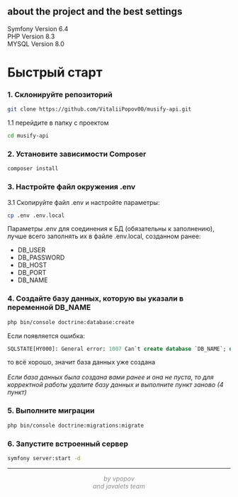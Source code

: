 ## about the project and the best settings
Symfony Version 6.4
<br>
PHP Version 8.3
<br>
MYSQL Version 8.0

# Быстрый старт

### 1. Склонируйте репозиторий
```bash
git clone https://github.com/VitaliiPopov00/musify-api.git
```
1.1 перейдите в папку с проектом
```bash
cd musify-api
```

### 2. Установите зависимости Composer
``` bash
composer install
```

### 3. Настройте файл окружения .env
3.1 Скопируйте файл .env и настройте параметры:
```bash
cp .env .env.local
```
Параметры .env для соединения к БД (обязательны к заполнению), лучше всего заполнять их в файле .env.local, созданном ранее:
* DB_USER
* DB_PASSWORD
* DB_HOST
* DB_PORT
* DB_NAME

### 4. Создайте базу данных, которую вы указали в переменной DB_NAME
```bash
php bin/console doctrine:database:create
```
Если появляется ошибка:
```SQL
SQLSTATE[HY000]: General error: 1007 Can`t create database `DB_NAME`; database exists
```
то всё хорошо, значит база данных уже создана
<br>
<br>
*Если база данных была создана вами ранее и она не пуста, то для корректной работы удалите базу данных и выполните пункт заново (4 пункт)*

### 5. Выполните миграции
```bash
php bin/console doctrine:migrations:migrate
```

### 6. Запустите встроенный сервер
```bash
symfony server:start -d
```

---
<p align="center" style="font-style: italic; color: #8e8e8e">
    by vpopov
    <br>
    and javalets team
</p>

